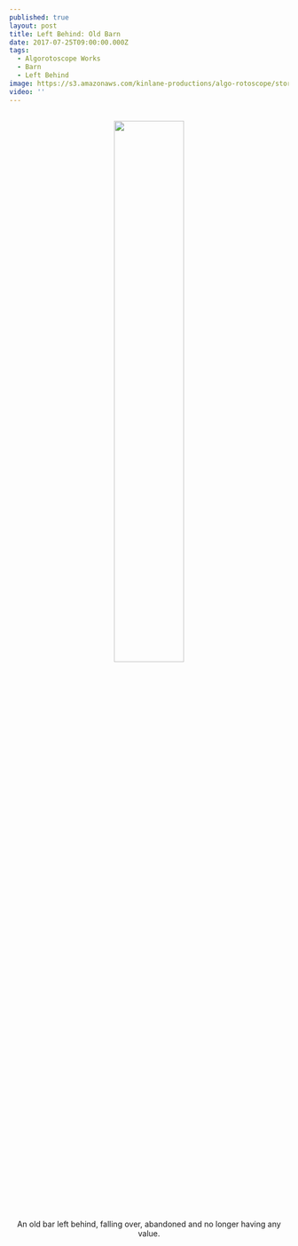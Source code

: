 ```yaml
---
published: true
layout: post
title: Left Behind: Old Barn
date: 2017-07-25T09:00:00.000Z
tags:
  - Algorotoscope Works
  - Barn
  - Left Behind
image: https://s3.amazonaws.com/kinlane-productions/algo-rotoscope/stories/old-barn.jpg
video: ''
---
```

<p align="center"><img src="{{ page.image }}" width="50%" style="padding: 15px;" /></p>
<center>An old bar left behind, falling over, abandoned and no longer having any value.</center>
